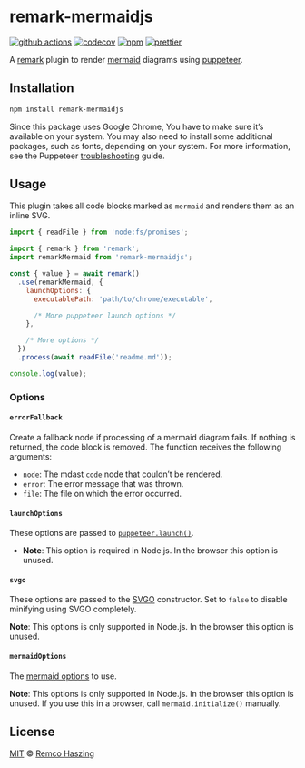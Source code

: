 # remark-mermaidjs

[![github actions](https://github.com/remcohaszing/remark-mermaidjs/actions/workflows/ci.yml/badge.svg)](https://github.com/remcohaszing/remark-mermaidjs/actions/workflows/ci.yml)
[![codecov](https://codecov.io/gh/remcohaszing/remark-mermaidjs/branch/main/graph/badge.svg)](https://codecov.io/gh/remcohaszing/remark-mermaidjs)
[![npm](https://img.shields.io/npm/v/remark-mermaidjs)](https://www.npmjs.com/package/remark-mermaidjs)
[![prettier](https://img.shields.io/badge/code_style-prettier-ff69b4.svg)](https://prettier.io)

A [remark](https://remark.js.org) plugin to render [mermaid](https://mermaid-js.github.io) diagrams
using [puppeteer](https://pptr.dev).

## Installation

```sh
npm install remark-mermaidjs
```

Since this package uses Google Chrome, You have to make sure it’s available on your system. You may
also need to install some additional packages, such as fonts, depending on your system. For more
information, see the Puppeteer
[troubleshooting](https://github.com/puppeteer/puppeteer/blob/main/docs/troubleshooting.md) guide.

## Usage

This plugin takes all code blocks marked as `mermaid` and renders them as an inline SVG.

```js
import { readFile } from 'node:fs/promises';

import { remark } from 'remark';
import remarkMermaid from 'remark-mermaidjs';

const { value } = await remark()
  .use(remarkMermaid, {
    launchOptions: {
      executablePath: 'path/to/chrome/executable',

      /* More puppeteer launch options */
    },

    /* More options */
  })
  .process(await readFile('readme.md'));

console.log(value);
```

### Options

#### `errorFallback`

Create a fallback node if processing of a mermaid diagram fails. If nothing is returned, the code
block is removed. The function receives the following arguments:

- `node`: The mdast `code` node that couldn’t be rendered.
- `error`: The error message that was thrown.
- `file`: The file on which the error occurred.

#### `launchOptions`

These options are passed to
[`puppeteer.launch()`](https://pptr.dev/#?product=Puppeteer&show=api-puppeteerlaunchoptions).

- **Note**: This option is required in Node.js. In the browser this option is unused.

#### `svgo`

These options are passed to the [SVGO](https://github.com/svg/svgo) constructor. Set to `false` to
disable minifying using SVGO completely.

**Note**: This options is only supported in Node.js. In the browser this option is unused.

#### `mermaidOptions`

The [mermaid options](https://mermaid-js.github.io/mermaid/#/Setup) to use.

**Note**: This options is only supported in Node.js. In the browser this option is unused. If you
use this in a browser, call `mermaid.initialize()` manually.

## License

[MIT](LICENSE.md) © [Remco Haszing](https://github.com/remcohaszing)
